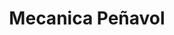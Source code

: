 ---
title: "Mecanica Peñavol"
url: /villa-tunari/mecanica-penavol/
shop: reparación de automóviles
---